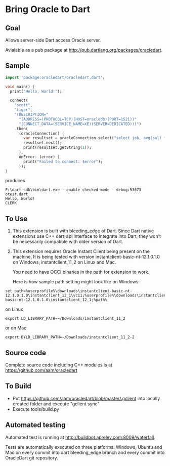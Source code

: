 Bring Oracle to Dart
===

Goal
---
Allows server-side Dart access Oracle server.

Avialable as a pub package at http://pub.dartlang.org/packages/oracledart.

Sample
---
```dart
import 'package:oracledart/oracledart.dart';

void main() {
  print("Hello, World!");

  connect(
    "scott",
    "tiger",
    "(DESCRIPTION="
      "(ADDRESS=(PROTOCOL=TCP)(HOST=oracledb)(PORT=1521))"
      "(CONNECT_DATA=(SERVICE_NAME=XE)(SERVER=DEDICATED)))")
    .then(
      (oracleConnection) {
        var resultset = oracleConnection.select("select job, avg(sal) from emp group by job");
        resultset.next();
        print(resultset.getString(1));
      },
      onError: (error) {
        print("Failed to connect: $error");
      });
}
```

produces

```shell
F:\dart-sdk\bin\dart.exe --enable-checked-mode --debug:53673 otest.dart
Hello, World!
CLERK
```

To Use
---

1. This extension is built with bleeding_edge of Dart. 
   Since Dart native extensions use C++ dart_api interface to integrate into Dart, they won't be necessarily compatible with older version of Dart.

2. This extension requires Oracle Instant Client being present on the machine.
   It is being tested with version instantclient-basic-nt-12.1.0.1.0 on Windows, instantclient_11_2 on Linux and Mac.

   You need to have OCCI binaries in the path for extension to work.

   Here is how sample path setting might look like on Windows:
```shell
set path=%userprofile%\downloads\instantclient-basic-nt-12.1.0.1.0\instantclient_12_1\vc11;%userprofile%\downloads\instantclient-basic-nt-12.1.0.1.0\instantclient_12_1;%path%
```
   on Linux
```shell
export LD_LIBRARY_PATH=~/Downloads/instantclient_11_2
```
   or on Mac
```shell
export DYLD_LIBRARY_PATH=~/Downloads/instantclient_11_2-2
```

Source code
---

Complete source code including C++ modules is at https://github.com/aam/oracledart

To Build
---

- Put https://github.com/aam/oracledart/blob/master/.gclient into locally created folder and execute "gclient sync"
- Execute tools/build.py

Automated testing
---

Automated test is running at http://buildbot.aprelev.com:8009/waterfall.

Tests are automatically executed on three platforms: Windows, Ubuntu and Mac on every commit into dart bleeding_edge branch and every commit into OracleDart git repository.
